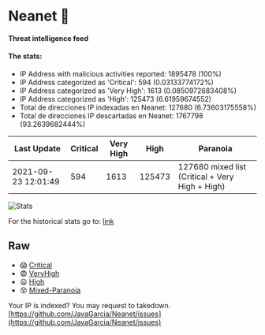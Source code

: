 # Neanet :hocho:
#### Threat intelligence feed
#### The stats:

- IP Address with malicious activities reported: 1895478 (100%)
- IP Address categorized as 'Critical':  594 (0.03133774172%)
- IP Address categorized as 'Very High':  1613 (0.0850972683408%)
- IP Address categorized as 'High':  125473 (6.61959674552)
- Total de direcciones IP indexadas en Neanet:  127680 (6.73603175558%)
- Total de direcciones IP descartadas en Neanet:  1767798 (93.2639682444%)

| Last Update | Critical | Very High | High | Paranoia |
| --- | --- | --- | --- | --- |
| 2021-09-23 12:01:49 | 594 | 1613 | 125473 | 127680 mixed list (Critical + Very High + High)|

![Stats](https://docs.google.com/spreadsheets/d/e/2PACX-1vSnaNMIXVabIpDJjufMlzH7poXnshF3mgd8Is1g9ytUEzVsP5my4Trn8f-xkoLLQ38xpL3HtmUexLo6/pubchart?oid=501124687&format=image)

For the historical stats go to: [link](/stats.csv)
## Raw
- :scream: [Critical](https://raw.githubusercontent.com/JavaGarcia/Neanet/master/blacklists/neanet_critical.txt)
- :fearful: [VeryHigh](https://raw.githubusercontent.com/JavaGarcia/Neanet/master/blacklists/neanet_veryHigh.txtt)
- :frowning: [High](https://raw.githubusercontent.com/JavaGarcia/Neanet/master/blacklists/neanet_high.txt)
- :dizzy_face: [Mixed-Paranoia](https://raw.githubusercontent.com/JavaGarcia/Neanet/master/blacklists/neanet_all.txt)


Your IP is indexed? You may request to takedown. [https://github.com/JavaGarcia/Neanet/issues](https://github.com/JavaGarcia/Neanet/issues)










































































































































































































































































































































































































































































































































































































































































































































































































































































































































































































































































































































































































































































































































































































































































































































































































































































































































































































































































































































































































































































































































































































































































































































































































































































































































































































































































































































































































































































































































































































































































































































































































































































































































































































































































































































































































































































































































































































































































































































































































































































































































































































































































































































































































































































































































































































































































































































































































































































































































































































































































































































































































































































































































































































































































































































































































































































































































































































































































































































































































































































































































































































































































































































































































































































































































































































































































































































































































































































































































































































































































































































































































































































































































































































































































































































































































































































































































































































































































































































































































































































































































































































































































































































































































































































































































































































































































































































































































































































































































































































































































































































































